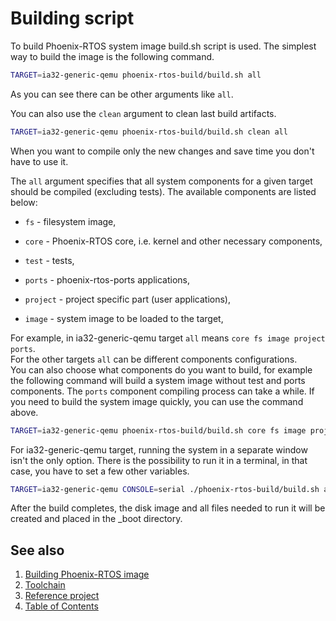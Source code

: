 # Building script

To build Phoenix-RTOS system image build.sh script is used. The simplest way to build the image is the following command.
```bash
TARGET=ia32-generic-qemu phoenix-rtos-build/build.sh all
```

As you can see there can be other arguments like `all`.

You can also use the `clean` argument to clean last build artifacts.
```bash
TARGET=ia32-generic-qemu phoenix-rtos-build/build.sh clean all
```
When you want to compile only the new changes and save time you don't have to use it.

The `all` argument specifies that all system components for a given target should be compiled (excluding tests).
The available components are listed below:

- `fs` - filesystem image,

- `core` - Phoenix-RTOS core, i.e. kernel and other necessary components,

- `test` - tests,

- `ports` - phoenix-rtos-ports applications,

- `project` - project specific part (user applications),

- `image` - system image to be loaded to the target,

For example, in ia32-generic-qemu target `all` means `core fs image project ports`.</br>
For the other targets `all` can be different components configurations. </br>
You can also choose what components do you want to build, for example the following command will build a system image without test and ports components.
The `ports` component compiling process can take a while. If you need to build the system image quickly, you can use the command above.

```bash
TARGET=ia32-generic-qemu phoenix-rtos-build/build.sh core fs image project test
```

For ia32-generic-qemu target, running the system in a separate window isn't the only option. There is the possibility to run it in a terminal, in that case, you have to set a few other variables.

```bash
TARGET=ia32-generic-qemu CONSOLE=serial ./phoenix-rtos-build/build.sh all
```

After the build completes, the disk image and all files needed to run it will be created and placed in the _boot directory.

## See also

1. [Building Phoenix-RTOS image](README.md)
2. [Toolchain](toolchain.md)
3. [Reference project](project.md)
4. [Table of Contents](../README.md)

